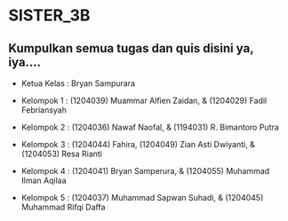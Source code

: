 # SISTER_3B

## Kumpulkan semua tugas dan quis disini ya, iya....

- Ketua Kelas : Bryan Sampurara

- Kelompok 1 : (1204039) Muammar Alfien Zaidan, & (1204029) Fadil Febriansyah

- Kelompok 2 : (1204036) Nawaf Naofal, & (1194031) R. Bimantoro Putra

- Kelompok 3 : (1204044) Fahira, (1204049) Zian Asti Dwiyanti, & (1204053) Resa Rianti

- Kelompok 4 : (1204041) Bryan Samperura, & (1204055) Muhammad Ilman Aqilaa

- Kelompok 5 : (1204037) Muhammad Sapwan Suhadi, & (1204045) Muhammad Rifqi Daffa
